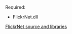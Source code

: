 Required: 

* FlickrNet.dll

[FlickrNet source and libraries](http://www.codeplex.com/Wiki/View.aspx?ProjectName=FlickrNet)
